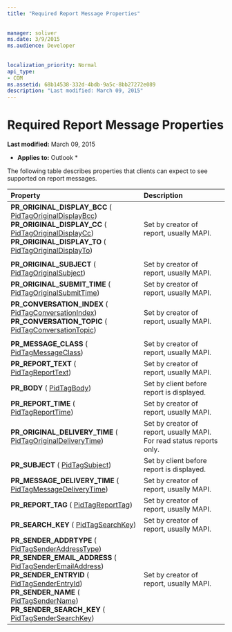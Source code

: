 ```yaml
---
title: "Required Report Message Properties"
 
 
manager: soliver
ms.date: 3/9/2015
ms.audience: Developer
 
 
localization_priority: Normal
api_type:
- COM
ms.assetid: 68b14538-332d-4bdb-9a5c-8bb27272e089
description: "Last modified: March 09, 2015"
---
```


# Required Report Message Properties

 **Last modified:** March 09, 2015 
  
 * **Applies to:** Outlook * 
  
The following table describes properties that clients can expect to see supported on report messages.
  
|**Property**|**Description**|
|:-----|:-----|
|**PR_ORIGINAL_DISPLAY_BCC** ( [PidTagOriginalDisplayBcc](pidtagoriginaldisplaybcc-canonical-property.md))  <br/> **PR_ORIGINAL_DISPLAY_CC** ( [PidTagOriginalDisplayCc](pidtagoriginaldisplaycc-canonical-property.md))  <br/> **PR_ORIGINAL_DISPLAY_TO** ( [PidTagOriginalDisplayTo](pidtagoriginaldisplayto-canonical-property.md))  <br/> |Set by creator of report, usually MAPI.  <br/> |
|||
|**PR_ORIGINAL_SUBJECT** ( [PidTagOriginalSubject](pidtagoriginalsubject-canonical-property.md))  <br/> |Set by creator of report, usually MAPI.  <br/> |
|**PR_ORIGINAL_SUBMIT_TIME** ( [PidTagOriginalSubmitTime](pidtagoriginalsubmittime-canonical-property.md))  <br/> |Set by creator of report, usually MAPI.  <br/> |
|**PR_CONVERSATION_INDEX** ( [PidTagConversationIndex](pidtagconversationindex-canonical-property.md))  <br/> **PR_CONVERSATION_TOPIC** ( [PidTagConversationTopic](pidtagconversationtopic-canonical-property.md))  <br/> |Set by creator of report, usually MAPI.  <br/> |
|||
|**PR_MESSAGE_CLASS** ( [PidTagMessageClass](pidtagmessageclass-canonical-property.md))  <br/> |Set by creator of report, usually MAPI.  <br/> |
|**PR_REPORT_TEXT** ( [PidTagReportText](pidtagreporttext-canonical-property.md))  <br/> |Set by creator of report, usually MAPI.  <br/> |
|**PR_BODY** ( [PidTagBody](pidtagbody-canonical-property.md))  <br/> |Set by client before report is displayed.  <br/> |
|**PR_REPORT_TIME** ( [PidTagReportTime](pidtagreporttime-canonical-property.md))  <br/> |Set by creator of report, usually MAPI.  <br/> |
|**PR_ORIGINAL_DELIVERY_TIME** ( [PidTagOriginalDeliveryTime](pidtagoriginaldeliverytime-canonical-property.md))  <br/> |Set by creator of report, usually MAPI. For read status reports only.  <br/> |
|**PR_SUBJECT** ( [PidTagSubject](pidtagsubject-canonical-property.md))  <br/> |Set by client before report is displayed.  <br/> |
|**PR_MESSAGE_DELIVERY_TIME** ( [PidTagMessageDeliveryTime](pidtagmessagedeliverytime-canonical-property.md))  <br/> |Set by creator of report, usually MAPI.  <br/> |
|**PR_REPORT_TAG** ( [PidTagReportTag](pidtagreporttag-canonical-property.md))  <br/> |Set by creator of report, usually MAPI.  <br/> |
|**PR_SEARCH_KEY** ( [PidTagSearchKey](pidtagsearchkey-canonical-property.md))  <br/> |Set by creator of report, usually MAPI.  <br/> |
|**PR_SENDER_ADDRTYPE** ( [PidTagSenderAddressType](pidtagsenderaddresstype-canonical-property.md))  <br/> **PR_SENDER_EMAIL_ADDRESS** ( [PidTagSenderEmailAddress](pidtagsenderemailaddress-canonical-property.md))  <br/> **PR_SENDER_ENTRYID** ( [PidTagSenderEntryId](pidtagsenderentryid-canonical-property.md))  <br/> **PR_SENDER_NAME** ( [PidTagSenderName](pidtagsendername-canonical-property.md))  <br/> **PR_SENDER_SEARCH_KEY** ( [PidTagSenderSearchKey](pidtagsendersearchkey-canonical-property.md))  <br/> |Set by creator of report, usually MAPI.  <br/> |
   

